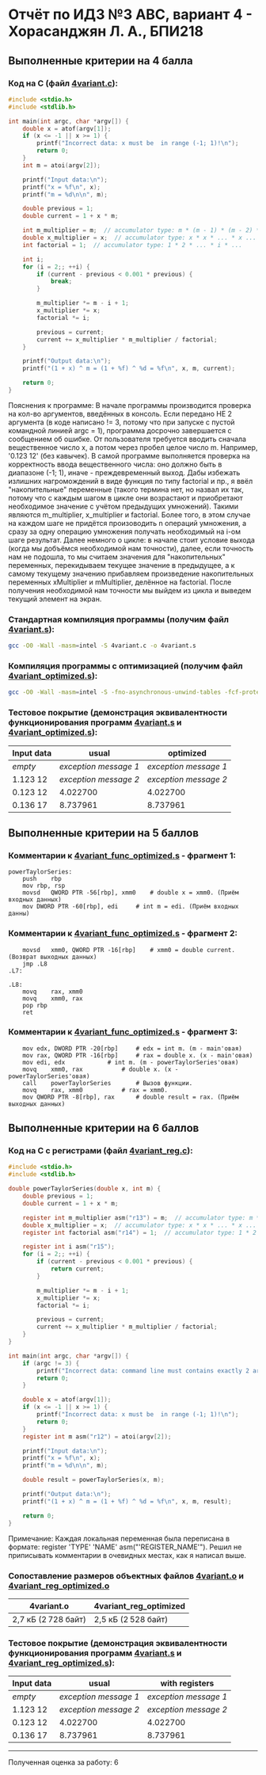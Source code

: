# Отчёт по ИДЗ №3 АВС, вариант 4 - Хорасанджян Л. А., БПИ218

## Выполненные критерии на 4 балла

### Код на C (файл [4variant.c](https://github.com/lkhorasandzhian/csa-ihw3/blob/main/grade_4/4variant.c)):

```c
#include <stdio.h>
#include <stdlib.h>

int main(int argc, char *argv[]) {
    double x = atof(argv[1]);
    if (x <= -1 || x >= 1) {
        printf("Incorrect data: x must be  in range (-1; 1)!\n");
        return 0;
    }
    int m = atoi(argv[2]);

    printf("Input data:\n");
    printf("x = %f\n", x);
    printf("m = %d\n\n", m);

    double previous = 1;
    double current = 1 + x * m;

    int m_multiplier = m;  // accumulator type: m * (m - 1) * (m - 2) * ... * (m - i + 1) * ...
    double x_multiplier = x;  // accumulator type: x * x * ... * x ...
    int factorial = 1;  // accumulator type: 1 * 2 * ... * i * ...

    int i;
    for (i = 2;; ++i) {
        if (current - previous < 0.001 * previous) {
            break;
        }

        m_multiplier *= m - i + 1;
        x_multiplier *= x;
        factorial *= i;

        previous = current;
        current += x_multiplier * m_multiplier / factorial;
    }

    printf("Output data:\n");
    printf("(1 + x) ^ m = (1 + %f) ^ %d = %f\n", x, m, current);

    return 0;
}
```
Пояснения к программе:
В начале программы производится проверка на кол-во аргументов, введённых в консоль. Если передано НЕ 2 аргумента (в коде написано != 3, потому что при запуске с пустой командной линией argc = 1), программа досрочно завершается с сообщением об ошибке. От пользователя требуется вводить сначала вещественное число x, а потом через пробел целое число m. Например, '0.123 12' (без кавычек). В самой программе выполняется проверка на корректность ввода вещественного числа: оно должно быть в диапазоне (-1; 1), иначе - преждевременный выход. Дабы избежать излишних нагромождений в виде функция по типу factorial и пр., я ввёл "накопительные" переменные (такого термина нет, но назвал их так, потому что с каждым шагом в цикле они возрастают и приобретают необходимое значение с учётом предыдущих умножений). Такими являются m_multiplier, x_multiplier и factorial. Более того, в этом случае на каждом шаге не придётся произоводить n операций умножения, а сразу за одну операцию умножения получать необходимый на i-ом шаге результат. Далее немного о цикле: в начале стоит условие выхода (когда мы добъёмся необходимой нам точности), далее, если точность нам не подошла, то мы считаем значения для "накопительных" переменных, перекидываем текущее значение в предыдущее, а к самому текущему значению прибавляем произведение накопительных переменных xMultiplier и mMultiplier, делённое на factorial. После получения необходимой нам точности мы выйдем из цикла и выведем текущий элемент на экран.

### Стандартная компиляция программы (получим файл [4variant.s](https://github.com/lkhorasandzhian/csa-ihw3/blob/main/grade_4/assembly-usual/4variant.s)):

```sh
gcc -O0 -Wall -masm=intel -S 4variant.c -o 4variant.s
```

### Компиляция программы с оптимизацией (получим файл [4variant_optimized.s](https://github.com/lkhorasandzhian/csa-ihw3/blob/main/grade_4/assembly_optimized/4variant_optimized.s)):

```sh
gcc -O0 -Wall -masm=intel -S -fno-asynchronous-unwind-tables -fcf-protection=none 4variant.c -o 4variant_optimized.s
```

### Тестовое покрытие (демонстрация эквивалентности функционирования программ [4variant.s](https://github.com/lkhorasandzhian/csa-ihw3/blob/main/grade_4/assembly-usual/4variant.s) и [4variant_optimized.s](https://github.com/lkhorasandzhian/csa-ihw3/blob/main/grade_4/assembly_optimized/4variant_optimized.s)):
| Input data                 | usual                      | optimized                  |
|----------------------------|----------------------------|----------------------------|
| *empty*                    | *exception message 1*      | *exception message 1*      |
| 1.123 12                   | *exception message 2*      | *exception message 2*      |
| 0.123 12                   | 4.022700                   | 4.022700                   |
| 0.136 17                   | 8.737961                   | 8.737961                   |

## Выполненные критерии на 5 баллов

### Комментарии к [4variant_func_optimized.s](https://github.com/lkhorasandzhian/csa-ihw3/blob/main/grade_5/4variant_func_optimized.s) - фрагмент 1:

```assembly
powerTaylorSeries:
	push	rbp
	mov	rbp, rsp
	movsd	QWORD PTR -56[rbp], xmm0	# double x = xmm0. (Приём входных данных)
	mov	DWORD PTR -60[rbp], edi		# int m = edi. (Приём входных данны)
```

### Комментарии к [4variant_func_optimized.s](https://github.com/lkhorasandzhian/csa-ihw3/blob/main/grade_5/4variant_func_optimized.s) - фрагмент 2:

```assembly
	movsd	xmm0, QWORD PTR -16[rbp]	# xmm0 = double current. (Возврат выходных данных)
	jmp	.L8
.L7:
```
```assembly
.L8:
	movq	rax, xmm0
	movq	xmm0, rax
	pop	rbp
	ret
```

### Комментарии к [4variant_func_optimized.s](https://github.com/lkhorasandzhian/csa-ihw3/blob/main/grade_5/4variant_func_optimized.s) - фрагмент 3:

```assembly
	mov	edx, DWORD PTR -20[rbp]		# edx = int m. (m - main'овая)
	mov	rax, QWORD PTR -16[rbp]		# rax = double x. (x - main'овая) 
	mov	edi, edx			# int m. (m - powerTaylorSeries'овая)
	movq	xmm0, rax			# double x. (x - powerTaylorSeries'овая)
	call	powerTaylorSeries		# Вызов функции.
	movq	rax, xmm0			# rax = xmm0.
	mov	QWORD PTR -8[rbp], rax		# double result = rax. (Приём выходных данных)
```

## Выполненные критерии на 6 баллов

### Код на C с регистрами (файл [4variant_reg.c](https://github.com/lkhorasandzhian/csa-ihw3/blob/main/grade_6/4variant_reg.c)):

```c
#include <stdio.h>
#include <stdlib.h>

double powerTaylorSeries(double x, int m) {
    double previous = 1;
    double current = 1 + x * m;

    register int m_multiplier asm("r13") = m;  // accumulator type: m * (m - 1) * (m - 2) * ... * (m - i + 1) * ...
    double x_multiplier = x;  // accumulator type: x * x * ... * x ...
    register int factorial asm("r14") = 1;  // accumulator type: 1 * 2 * ... * i * ...

    register int i asm("r15");
    for (i = 2;; ++i) {
        if (current - previous < 0.001 * previous) {
            return current;
        }

        m_multiplier *= m - i + 1;
        x_multiplier *= x;
        factorial *= i;

        previous = current;
        current += x_multiplier * m_multiplier / factorial;
    }
}

int main(int argc, char *argv[]) {
    if (argc != 3) {
        printf("Incorrect data: command line must contains exactly 2 arguments!\n");
        return 0;
    }

    double x = atof(argv[1]);
    if (x <= -1 || x >= 1) {
        printf("Incorrect data: x must be  in range (-1; 1)!\n");
        return 0;
    }
    register int m asm("r12") = atoi(argv[2]);

    printf("Input data:\n");
    printf("x = %f\n", x);
    printf("m = %d\n\n", m);

    double result = powerTaylorSeries(x, m);

    printf("Output data:\n");
    printf("(1 + x) ^ m = (1 + %f) ^ %d = %f\n", x, m, result);

    return 0;
}
```

Примечание:
Каждая локальная переменная была переписана в формате: register 'TYPE' 'NAME' asm("'REGISTER_NAME'").
Решил не приписывать комментарии в очевидных местах, как я написал выше.

### Сопоставление размеров объектных файлов [4variant.o](https://github.com/lkhorasandzhian/csa-ihw3/blob/main/grade_4/assembly-usual/4variant.o) и [4variant_reg_optimized.o](https://github.com/lkhorasandzhian/csa-ihw3/blob/main/grade_6/4variant_reg_optimized.o)
| 4variant.o          | 4variant\_reg\_optimized |
|---------------------|--------------------------|
| 2,7 кБ (2 728 байт) | 2,5 кБ (2 528 байт)      |

### Тестовое покрытие (демонстрация эквивалентности функционирования программ [4variant.s](https://github.com/lkhorasandzhian/csa-ihw3/blob/main/grade_4/assembly-usual/4variant.s) и [4variant_reg_optimized.s](https://github.com/lkhorasandzhian/csa-ihw3/blob/main/grade_6/4variant_reg_optimized.s)):
| Input data                 | usual                      | with registers                  |
|----------------------------|----------------------------|---------------------------------|
| *empty*                    | *exception message 1*      | *exception message 1*           |
| 1.123 12                   | *exception message 2*      | *exception message 2*           |
| 0.123 12                   | 4.022700                   | 4.022700                        |
| 0.136 17                   | 8.737961                   | 8.737961                        |

---
Полученная оценка за работу: 6
